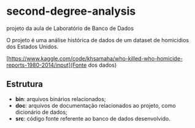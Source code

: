 # second-degree-analysis
projeto da aula de Laboratório de Banco de Dados

O projeto é uma análise histórica de dados de um dataset de homicidios dos Estados Unidos.

[https://www.kaggle.com/code/khsamaha/who-killed-who-homicide-reports-1980-2014/input](Fonte dos dados)

## Estrutura
* **bin**: arquivos binários relacionados;
* **doc**: arquivos de documentação relacionados ao projeto, como dicionário de dados;
* **src**: código fonte referente ao banco de dados desenvolvido.
